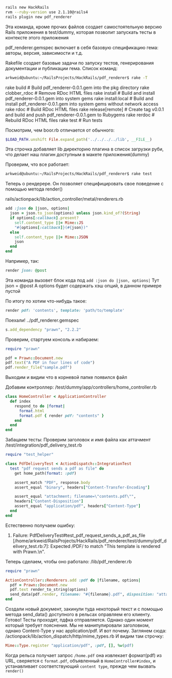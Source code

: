 ```bash
rails new HackRails
rvm --ruby-version use 2.1.10@rails4
rails plugin new pdf_renderer
```

Эта команда, кроме прочих файлов создает самостоятельную версию Rails приложения
в test/dummy, которая позволит запускать тесты в контексте этого приложения

pdf_renderer.gemspec включает в себя базовую спецификацию гема: авторы, версия,
зависимости и т.д.

Rakefile создает базовые задачи по запуску тестов, генерирования документации и
публикации гема. Список команд:
```bash
arkweid@ubuntu:~/RailsProjects/HackRails/pdf_renderer$ rake -T
```
rake build            # Build pdf_renderer-0.0.1.gem into the pkg directory
rake clobber_rdoc     # Remove RDoc HTML files
rake install          # Build and install pdf_renderer-0.0.1.gem into system gems
rake install:local    # Build and install pdf_renderer-0.0.1.gem into system gems without network access
rake rdoc             # Build RDoc HTML files
rake release[remote]  # Create tag v0.0.1 and build and push pdf_renderer-0.0.1.gem to Rubygems
rake rerdoc           # Rebuild RDoc HTML files
rake test             # Run tests


Посмотрим, чем boor.rb отличается от обычного:
```ruby
$LOAD_PATH.unshift File.expand_path('../../../../lib', __FILE__)
```
Эта строчка добавляет lib директорию плагина в список загрузки руби, что делает
наш плагин доступным в макете приложения(dummy)

Проверим, что все работает:
```bash
arkweid@ubuntu:~/RailsProjects/HackRails/pdf_renderer$ rake test
```
Теперь о рендерере. Он позволяет специфицировать свое поведение с помощью метода
render()

rails/actionpack/lib/action_controller/metal/renderers.rb
```ruby
add :json do |json, options|
  json = json.to_json(options) unless json.kind_of?(String)
  if options[:callback].present?
    self.content_type ||= Mime::JS
    "#{options[:callback]}(#{json})"
  else
    self.content_type ||= Mime::JSON
    json
  end
end
```

Например, так:
```ruby
render json: @post
```
Эта команда вызовет блок кода под `add :json do |json, options|`
Тут json = @post
А options будет содержать хэш опций, в данном примере пустой

 По итогу по хотим что-нибудь такое:
 ```ruby
 render pdf: 'contents', template: 'path/to/template'
 ```
Поехали!
../pdf_renderer.gemspec
```ruby
s.add_dependency "prawn", "2.2.2"
```

Проверим, стартуем консоль и набираем:
```ruby
require "prawn"

pdf = Prawn::Document.new
pdf.text("A PDF in four lines of code")
pdf.render_file("sample.pdf")
```

Выходим и видим что в корневой папке появился файл

Добавим контроллер:
/test/dummy/app/controllers/home_controller.rb
```ruby
class HomeController < ApplicationController
  def index
    respond_to do |format|
      format.html
      format.pdf { render pdf: "contents" }
    end
  end
end
```
Забацаем тесты:
Проверим заголовок и имя файла как аттачмент
/test/integration/pdf_delivery_test.rb
```ruby
require "test_helper"

class PdfDeliveryTest < ActionDispatch::IntegrationTest
  test "pdf request sends a pdf as file" do
    get home_path(format: :pdf)

    assert_match "PDF", response.body
    assert_equal "binary", headers["Content-Transfer-Encoding"]

    assert_equal "attachment; filename=\"contents.pdf\"",
    headers["Content-Disposition"]
    assert_equal "application/pdf", headers["Content-Type"]
  end
end
```
Естественно получаем ошибку:
1) Failure:
PdfDeliveryTest#test_pdf_request_sends_a_pdf_as_file [/home/arkweid/RailsProjects/HackRails/pdf_renderer/test/dummy/pdf_delivery_test.rb:7]:
Expected /PDF/ to match "This template is rendered with Prawn.\n".

Теперь сделаем, чтобы оно работало:
/lib/pdf_renderer.rb
```ruby
require "prawn"

ActionController::Renderers.add :pdf do |filename, options|
  pdf = Prawn::Document.new
  pdf.text render_to_string(options)
  send_data(pdf.render, filename: "#{filename}.pdf", disposition: "attachment")
end
```
Создали новый документ, закинули туда некоторый текст и с помощью
метода send_data() доступного в рельсах оправляем его клиенту. Готово!
Тесты проходят, пдфка отправляется. Однако один момент который требует пояснения.
Мы не манипулировали заголовком, однако Content-Type у нас application/pdf.
И вот почему. Заглянем сюда:
/actionpack/lib/action_dispatch/http/mime_types.rb
И видим там строчку:
```ruby
Mime::Type.register "application/pdf", :pdf, [], %w(pdf)
```
Когда рельса получает запрос `/home.pdf` она извлекает формат(pdf) из URL,
сверяется с `format.pdf`, объявленный в `HomeController#index`, и устанавливает
соответствующий `content type`, прежде чем вызвать `render()`
